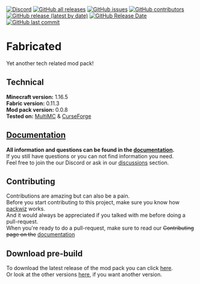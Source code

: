 [![Discord](https://img.shields.io/discord/817130660527079515?style=for-the-badge)](https://discord.gg/qUbJye86UN)
[![GitHub all releases](https://img.shields.io/github/downloads/GayCookie/Fabricated/total?style=for-the-badge)](https://github.com/gaycookie/Fabricated/releases/latest)
[![GitHub issues](https://img.shields.io/github/issues-raw/GayCookie/Fabricated?style=for-the-badge)](https://github.com/gaycookie/Fabricated/issues)
[![GitHub contributors](https://img.shields.io/github/contributors/GayCookie/Fabricated?style=for-the-badge)](https://github.com/gaycookie/Fabricated/graphs/contributors)  
[![GitHub release (latest by date)](https://img.shields.io/github/v/release/GayCookie/Fabricated?style=for-the-badge)](https://github.com/gaycookie/Fabricated/releases/latest)
[![GitHub Release Date](https://img.shields.io/github/release-date/GayCookie/Fabricated?style=for-the-badge)]((https://github.com/gaycookie/Fabricated/releases/latest))
[![GitHub last commit](https://img.shields.io/github/last-commit/GayCookie/Fabricated?style=for-the-badge)](https://github.com/gaycookie/Fabricated/commit/main)

# Fabricated
Yet another tech related mod pack!

## Technical
**Minecraft version:** 1.16.5  
**Fabric version:** 0.11.3  
**Mod pack version:** 0.0.8  
**Tested on:** [MultiMC] & [CurseForge]

## [Documentation]
**All information and questions can be found in the [documentation].**  
If you still have questions or you can not find information you need.  
Feel free to join the our Discord or ask in our [discussions] section.

## Contributing
Contributions are amazing but can also be a pain.  
Before you start contributing to this project, make sure you know how [packwiz] works.  
And it would always be appreciated if you talked with me before doing a pull-request.  
When you're ready to do a pull-request, make sure to read our ~~Contributing page on the~~ [documentation]

## Download pre-build
To download the latest release of the mod pack you can click [here](https://github.com/gaycookie/Fabricated/releases/latest).  
Or look at the other versions [here](https://github.com/gaycookie/Fabricated/tags), if you want another version.

[Discord]: https://discord.gg/qUbJye86UN
[discussions]: https://github.com/gaycookie/Fabricated/discussions
[documentation]: https://github.com/gaycookie/Fabricated/wiki
[MultiMC]: https://multimc.org/
[CurseForge]: https://curseforge.overwolf.com/
[packwiz]: https://github.com/comp500/packwiz